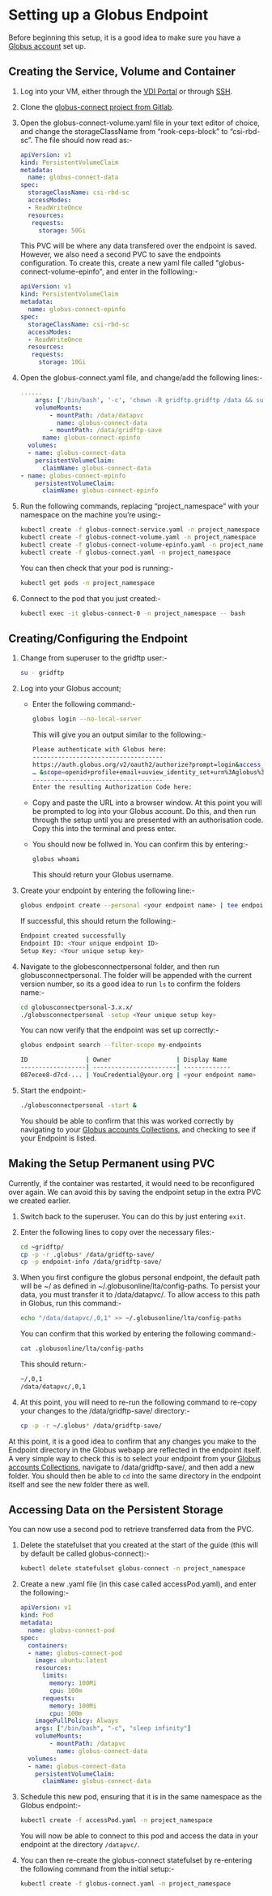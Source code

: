 # Setting up a Globus Endpoint

Before beginning this setup, it is a good idea to make sure you have a [Globus account](https://app.globus.org) set up.  

## Creating the Service, Volume and Container

1. Log into your VM, either through the [VDI Portal](https://eidf-vdi.epcc.ed.ac.uk/vdi) or through [SSH](https://epcced.github.io/eidf-docs/access/ssh/).  

2. Clone the [globus-connect project from Gitlab](https://gitlab.nrp-nautilus.io/prp/globus-connect.git).  

3. Open the globus-connect-volume.yaml file in your text editor of choice, and change the storageClassName from “rook-ceps-block” to “csi-rbd-sc”.  The file should now read as:- 

    ``` yaml
    apiVersion: v1
    kind: PersistentVolumeClaim
    metadata:
      name: globus-connect-data
    spec:
      storageClassName: csi-rbd-sc
      accessModes:
      - ReadWriteOnce
      resources:
       requests:
         storage: 50Gi
    ```

    This PVC will be where any data transfered over the endpoint is saved.  However, we also need a second PVC to save the endpoints configuration.  To create this, create a new yaml file called "globus-connect-volume-epinfo", and enter in the folllowing:- 

    ``` yaml
    apiVersion: v1
    kind: PersistentVolumeClaim
    metadata:
      name: globus-connect-epinfo
    spec:
      storageClassName: csi-rbd-sc
      accessModes:
      - ReadWriteOnce
      resources:
       requests:
         storage: 10Gi
    ```

4. Open the globus-connect.yaml file, and change/add the following lines:- 

    ``` yaml
    ......
        args: ['/bin/bash', '-c', 'chown -R gridftp.gridftp /data && su - gridftp -c "cd /home/gridftp && chmod 744 /home/gridftp/globus-connect-personal.sh && /home/gridftp/globus-connect-personal.sh"']
        volumeMounts:
            - mountPath: /data/datapvc
              name: globus-connect-data
            - mountPath: /data/gridftp-save
	      name: globus-connect-epinfo
      volumes:
      - name: globus-connect-data
        persistentVolumeClaim:
          claimName: globus-connect-data
	- name: globus-connect-epinfo
        persistentVolumeClaim:
          claimName: globus-connect-epinfo

    ```

5. Run the following commands, replacing “project_namespace” with your namespace on the machine you’re using:- 

    ``` bash
    kubectl create -f globus-connect-service.yaml -n project_namespace
    kubectl create -f globus-connect-volume.yaml -n project_namespace
    kubectl create -f globus-connect-volume-epinfo.yaml -n project_namespace
    kubectl create -f globus-connect.yaml -n project_namespace
    ```
    You can then check that your pod is running:- 

    ``` bash
    kubectl get pods -n project_namespace
    ```

6. Connect to the pod that you just created:- 

    ``` bash
    kubectl exec -it globus-connect-0 -n project_namespace -- bash
    ```

## Creating/Configuring the Endpoint

1. Change from superuser to the gridftp user:-

    ``` bash
    su - gridftp
    ```

2. Log into your Globus account;
    - Enter the following command:- 
        ``` bash
        globus login --no-local-server
        ```
        This will give you an output similar to the following:- 

        ``` bash
        Please authenticate with Globus here:
        ------------------------------------
        https://auth.globus.org/v2/oauth2/authorize?prompt=login&access_type=offline&state=_default&redirect_uri=https …
        … &scope=openid+profile+email+uuview_identity_set+urn%3Aglobus%3Aauth%3Ascope%3Atransfer.api.globus.org%3Aall
        ------------------------------------
        Enter the resulting Authorization Code here:
        ```

    - Copy and paste the URL into a browser window.  At this point you will be prompted to log into your Globus account.  Do this, and then run through the setup until you are presented with an authorisation code.  Copy this into the terminal and press enter.  

    - You should now be follwed in.  You can confirm this by entering:-
        ``` bash
        globus whoami
        ```
        This should return your Globus username.  

3. Create your endpoint by entering the following line:-  

    ``` bash
    globus endpoint create --personal <your endpoint name> | tee endpoint-info
    ```

    If successful, this should return the following:- 
    ``` bash
    Endpoint created successfully
    Endpoint ID: <Your unique endpoint ID>
    Setup Key: <Your unique setup key>
    ```

4. Navigate to the globesconnectpersonal folder, and then run globusconnectpersonal.  The folder will be appended with the current version number, so its a good idea to run ```ls``` to confirm the folders name:-

    ``` bash
    cd globusconnectpersonal-3.x.x/
    ./globusconnectpersonal -setup <Your unique setup key>
    ```

    You can now verify that the endpoint was set up correctly:- 

    ``` bash
    globus endpoint search --filter-scope my-endpoints

    ID                | Owner                  | Display Name 
    ------------------| -----------------------| -------------
    087ecee8-d7cd-... | YouCredential@your.org | <your endpoint name>
    ```

5. Start the endpoint:- 

    ``` bash
    ./globusconnectpersonal -start &
    ```

    You should be able to confirm that this was worked correctly by navigating to your [Globus accounts Collections](https://app.globus.org/file-manager/collections), and checking to see if your Endpoint is listed.  


## Making the Setup Permanent using PVC

Currently, if the container was restarted, it would need to be reconfigured over again.  We can avoid this by saving the endpoint setup in the extra PVC we created earlier.  

1. Switch back to the superuser.  You can do this by just entering ```exit```.  

2. Enter the following lines to copy over the necessary files:-

    ``` bash
    cd ~gridftp/
    cp -p -r .globus* /data/gridftp-save/
    cp -p endpoint-info /data/gridftp-save/
    ```

3. When you first configure the globus personal endpoint, the default path will be ~/ as defined in ~/.globusonline/lta/config-paths.  To persist your data, you must transfer it to /data/datapvc/.  To allow access to this path in Globus, run this command:-

    ``` bash
    echo "/data/datapvc/,0,1" >> ~/.globusonline/lta/config-paths
    ```
    You can confirm that this worked by entering the following command:- 
    
    ``` bash
    cat .globusonline/lta/config-paths
    ```
    
    This should return:- 

    ``` bash
    ~/,0,1
    /data/datapvc/,0,1
    ```


4. At this point, you will need to re-run the following command to re-copy your changes to the /data/gridftp-save/ directory:- 

    ``` bash
    cp -p -r ~/.globus* /data/gridftp-save/
    ```

At this point, it is a good idea to confirm that any changes you make to the Endpoint directory in the Globus webapp are reflected in the endpoint itself.  A very simple way to check this is to select your endpoint from your [Globus accounts Collections](https://app.globus.org/file-manager/collections), navigate to /data/gridftp-save/, and then add a new folder.  You should then be able to ```cd``` into the same directory in the endpoint itself and see the new folder there as well.  

## Accessing Data on the Persistent Storage

You can now use a second pod to retrieve transferred data from the PVC.  

1. Delete the statefulset that you created at the start of the guide (this will by default be called globus-connect):-

    ``` bash
    kubectl delete statefulset globus-connect -n project_namespace
    ```

2. Create a new .yaml file (in this case called accessPod.yaml), and enter the following:-

    ``` yaml
    apiVersion: v1
    kind: Pod
    metadata:
      name: globus-connect-pod
    spec:
      containers:
      - name: globus-connect-pod
        image: ubuntu:latest
        resources:
          limits:
            memory: 100Mi
            cpu: 100m
          requests:
            memory: 100Mi
            cpu: 100m
        imagePullPolicy: Always
        args: ["/bin/bash", "-c", "sleep infinity"]
        volumeMounts:
            - mountPath: /datapvc
              name: globus-connect-data
      volumes:
      - name: globus-connect-data
        persistentVolumeClaim:
          claimName: globus-connect-data
    ```

3. Schedule this new pod, ensuring that it is in the same namespace as the Globus endpoint:- 

    ``` bash
    kubectl create -f accessPod.yaml -n project_namespace
    ```

    You will now be able to connect to this pod and access the data in your endpoint at the directory ```/datapvc/```.  

4. You can then re-create the globus-connect statefulset by re-entering the following command from the initial setup:-  

    ``` bash
    kubectl create -f globus-connect.yaml -n project_namespace
    ```
